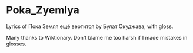 # Poka_Zyemlya
Lyrics of Пока Земля ещё вертится by Булат Окуджава, with gloss.

Many thanks to Wiktionary. Don't blame me too harsh if I made mistakes in glosses.
